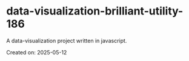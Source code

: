 # data-visualization-brilliant-utility-186

A data-visualization project written in javascript.

Created on: 2025-05-12
